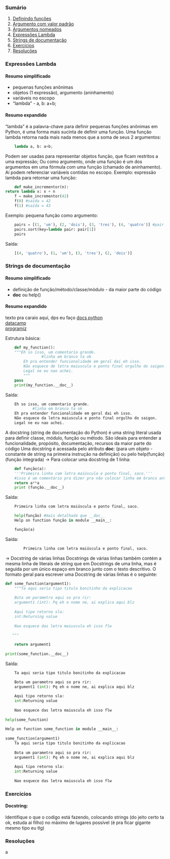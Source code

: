 ### Sumário

1. [Definindo funções](#link)
2. [Argumento com valor padrão](#link)
3. [Argumentos nomeados](#link)
4. [Expressões Lambda](#expressões-lambda)
5. [Strings de documentação](#strings-de-documentação)
6. [Exercícios](#exercícios)
7. [Resoluções](#resolução)


### Expressões Lambda
#### Resumo simplificado

- pequenas funções anônimas
- objetos (1 expressão), argumento (aninhamento)
- variáveis no escopo
- “lambda” - a, b: a+b;


#### Resumo expandido

   “lambda” é a palavra-chave para definir pequenas funções anônimas em Python, é uma forma mais sucinta de definir uma função.
Uma função lambda retorna nada mais nada menos que a soma de seus 2 argumentos: 
```python
	lambda a, b: a+b;
```
Podem ser usadas para representar objetos função, que ficam restritos a uma expressão;
	Ou como argumento, onde uma função é um dos argumentos em uma fórmula com uma função (chamado de aninhamento). Aí podem referenciar variáveis contidas no escopo.
Exemplo: expressão lambda para retornar uma função:
```python
	def make_incrementor(n):
return lambda x: x + n
	f = make_incrementor(42)
	f(0) #saída = 42
	f(1) #saída = 43
```
 
Exemplo: pequena função como argumento:
```python
	pairs = [(1, 'um'), (2, 'dois'), (3, 'tres'), (4, 'quatro')] #pair é uma tupla, descobri agr
	pairs.sort(key=lambda pair: pair[1])
	pairs
```
Saída:
```python
	[(4, 'quatro'), (1, 'um'), (3, 'tres'), (2, 'dois')]
```



### Strings de documentação
#### Resumo simplificado

- definição de função/método/classe/módulo - da maior parte do código
- __doc__ ou help() 


#### Resumo expandido
texto pra caraio aqui, dps eu faço
[docs python](https://docs.python.org/pt-br/3.9/tutorial/controlflow.html#documentation-strings "docs.python.org") <br />
[datacamp](https://www.datacamp.com/tutorial/docstrings-python "datacamp.com") <br /> 
[programiz](https://www.programiz.com/python-programming/docstrings "programiz.com") <br />


Estrutura básica:
```python
	def my_function():
	"""Eh so isso, um comentario grande.
 				#linha em branco ta ok
		Eh pra entender funcionalidade em geral dai eh isso. 
		Não esquece de letra maiuscula e ponto final orgulho do saigon.
		Legal ne eu nao achei.
		"""
	pass
	print(my_function.__doc__)
```
Saída:
```python
	Eh so isso, um comentario grande.
			#linha em branco ta ok
    Eh pra entender funcionalidade em geral dai eh isso.
    Não esquece da letra maiuscula e ponto final orgulho do saigon.
    Legal ne eu nao achei.
 ```

   A docstring (string de documentação do Python) é uma string literal usada para definir classe, módulo, função ou método. São ideais para entender a funcionalidade, propósito, documentação, recursos da maior parte do código
Uma docstring é acessada pelo atributo __doc__:
 (para um objeto - constante de string na primeira instrução na definição) ou pelo help(função) (função integrada)
-> Para colocar uma docstring de 1 linha: 
```python
	def função(a):
    '''Primeira linha com letra maiúscula e ponto final, saco.'''
	#isso é um comentário pra dizer pra não colocar linha em branco antes/depois da >docstring de 1 linha< ta ok
    return a**a
	print (função.__doc__)
```
Saída:
```python
	Primeira linha com letra maiúscula e ponto final, saco.
```

```python
	help(função) #mais detalhada que __doc__
	Help on function função in module __main__:

	função(a)
```
Saída:
```python
	    Primeira linha com letra maiúscula e ponto final, saco.
```
 
-> Docstring de várias linhas
Docstrings de várias linhas também contém a mesma linha de literais de string que em Docstrings de uma linha, mas é seguida por um único espaço em branco junto com o texto descritivo.
O formato geral para escrever uma Docstring de várias linhas é o seguinte:
```python
def some_function(argument1):
    """Ta aqui seria tipo titulo bonitinho da explicacao
 
    Bota um parametro aqui so pra rir:
    argument1 (int): Pq eh o nome ne, ai explica aqui blz
 
    Aqui tipo retorno sla:
    int:Returning value
 
    Nao esquece das letra maiuscula eh isso flw
 
   """

    return argument1
 
print(some_function.__doc__)
```
Saída:
```python
	Ta aqui seria tipo titulo bonitinho da explicacao

    Bota um parametro aqui so pra rir:
    argument1 (int): Pq eh o nome ne, ai explica aqui blz
 
    Aqui tipo retorno sla:
    int:Returning value
 
    Nao esquece das letra maiuscula eh isso flw
 
help(some_function)
 
Help on function some_function in module __main__:
 
some_function(argument1)
    Ta aqui seria tipo titulo bonitinho da explicacao
 
    Bota um parametro aqui so pra rir:
    argument1 (int): Pq eh o nome ne, ai explica aqui blz
 
    Aqui tipo retorno sla:
    int:Returning value
 
    Nao esquece das letra maiuscula eh isso flw
```

### Exercícios
#### Docstring:
Identifique o que o codigo está fazendo, colocando strings (do jeito certo ta ok, estuda ai filho) no máximo de lugares possível (é pra ficar gigante mesmo tipo eu tlg)


### Resoluções

a

